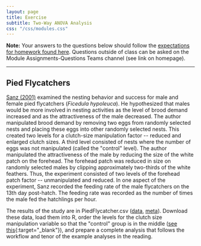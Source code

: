 ```yaml
---
layout: page
title: Exercise
subtitle: Two-Way ANOVA Analysis
css: "/css/modules.css"
---
```


<div class="alert alert-warning">
  <strong>Note:</strong> Your answers to the questions below should follow the <a href="../resources/hwformat" target="_blank">expectations for homework found here</a>. Questions outside of class can be asked on the Module Assignments-Questions Teams channel (see link on homepage).
</div>


----

## Pied Flycatchers
[Sanz (2001)](https://academic.oup.com/beheco/article/12/2/171/239987) examined the nesting behavior and success for male and female pied flycatchers (*Ficedula hypoleuca*). He hypothesized that males would be more involved in nesting activities as the level of brood demand increased and as the attractiveness of the male decreased. The author manipulated brood demand by removing two eggs from randomly selected nests and placing these eggs into other randomly selected nests. This created two levels for a clutch-size manipulation factor -- reduced and enlarged clutch sizes. A third level consisted of nests where the number of eggs was not manipulated (called the "control" level). The author manipulated the attractiveness of the male by reducing the size of the white patch on the forehead. The forehead patch was reduced in size on randomly selected males by clipping approximately two-thirds of the white feathers. Thus, the experiment consisted of two levels of the forehead patch factor -- unmanipulated and reduced. In one aspect of the experiment, Sanz recorded the feeding rate of the male flycatchers on the 13th day post-hatch. The feeding rate was recorded as the number of times the male fed the hatchlings per hour.

The results of the study are in PiedFlycatcher.csv ([data](data/PiedFlycatcher.csv), [meta](https://raw.githubusercontent.com/droglenc/NCData/master/PiedFlycatcher1_meta.txt)). Download these data, load them into R, order the levels for the clutch size manipulation variable so that the "control" group is in the middle ([see this](../resources/R_HowTo_Factor.html#change-order-of-levels){:target="_blank"}), and prepare a complete analysis that follows the workflow and tenor of the example analyses in the reading.
